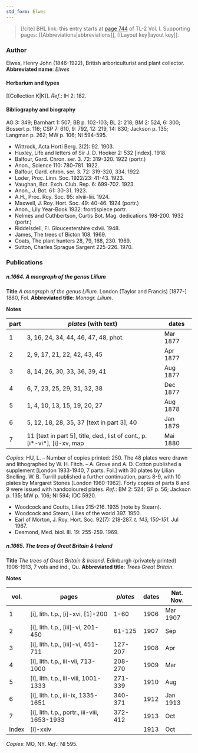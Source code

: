 ```yaml
---
std_form: Elwes
---
```


> [!cite] BHL link: this entry starts at [page 744](https://www.biodiversitylibrary.org/page/33120875) of TL-2 Vol. I.
> Supporting pages: [[Abbreviations|abbreviations]], [[Layout key|layout key]].

### Author

Elwes, Henry John (1846-1922), British arboriculturist and plant collector. 
**Abbreviated name**: *Elwes*

#### Herbarium and types

[[Collection K|K]].
*Ref*.: IH 2: 182.

#### Bibliography and biography

AG 3: 349; Barnhart 1: 507; BB p. 102-103; BL 2: 218; BM 2: 524, 6: 300; Bossert p. 116; CSP 7: 610, 9: 792, 12: 219, 14: 830; Jackson p. 135; Langman p. 262; MW p. 106; NI 594-595.
- Wittrock, Acta Horti Berg. 3(2): 92. 1903.
- Huxley, Life and letters of Sir J. D. Hooker 2: 532 \[index\]. 1918.
- Balfour, Gard. Chron. ser. 3. 72: 319-320. 1922 (portr.)
- Anon., Science 110: 780-781. 1922.
- Balfour, Gard. chron. ser. 3. 72: 319-320, 334. 1922.
- Loder, Proc. Linn. Soc. 1922/23: 41-43. 1923.
- Vaughan, Bot. Exch. Club. Rep. 6: 699-702. 1923.
- Anon., J. Bot. 61: 30-31. 1923.
- A.H., Proc. Roy. Soc. 95: xlviii-liii. 1924.
- Maxwell, J. Roy. Hort. Soc. 49: 40-46. 1924 (portr.)
- Anon., Lily Year-Book 1932: frontispiece portr.
- Nelmes and Cuthbertson, Curtis Bot. Mag. dedications 198-200. 1932 (portr.)
- Riddelsdell, Fl. Gloucestershire cxlvii. 1948.
- James, The trees of Bicton 108. 1969.
- Coats, The plant hunters 28, 79, 168, 230. 1969.
- Sutton, Charles Sprague Sargent 225-226. 1970.

### Publications

##### n.1664. A mongraph of the genus Lilium

**Title**
*A mongraph of the genus Lilium*. London (Taylor and Francis) \[1877-\] 1880, Fol.
**Abbreviated title**: *Monogr. Lilium*.

**Notes**

|part	|*plates* (with text)	|dates|
|---	|---	|---	|
|1	|3, 16, 24, 34, 44, 46, 47, 48, phot.	|Mar 1877|
|2	|2, 9, 17, 21, 22, 42, 43, 45	|Apr 1877|
|3	|8, 14, 26, 30, 33, 36, 39, 41	|Aug 1877|
|4	|6, 7, 23, 25, 29, 31, 32, 38	|Dec 1877|
|5	|1, 4, 10, 13, 15, 19, 20, 27	|Aug 1878|
|6	|5, 12, 18, 28, 35, 37 \[text in part 3\], 40	|Jan 1879|
|7	|11 \[text in part 5\], title, ded., list of cont., p. \[i\*-vi\*\], \[i\]-xv, map	|Mai 1880|

*Copies*: HU, L. – Number of copies printed: 250. The 48 plates were drawn and lithographed by W. H. Fitch. – A. Grove and A. D. Cotton published a supplement \[London 1933-1940, 7 parts. Fol.\] with 30 plates by Lilian Snelling. W. B. Turrill published a further continuation, parts 8-9, with 10 plates by Margaret Stones \[London 1960-1962\].
Forty copies of parts 8 and 9 were issued with handcoloured plates.
*Ref*.: BM 2: 524; GF p. 56; Jackson p. 135; MW p. 106; NI 594; IDC 5920.
- Woodcock and Coutts, Lilies 215-216. 1935 (note by Stearn).
- Woodcock and Stearn, Lilies of the world 397. 1950.
- Earl of Morton, J. Roy. Hort. Soc. 92(7): 218-287. *t. 143, 150-151.* Jul 1967.
- Desmond, Med. biol. III. 19: 255-259. 1969.

##### n.1665. The trees of Great Britain & Ireland

**Title**
*The trees of Great Britain & Ireland*. Edinburgh (privately printed) 1906-1913, 7 vols and ind., Qu.
**Abbreviated title**: *Trees Great Britain*.

**Notes**

|vol.	|pages	|*plates*	|dates	|Nat. Nov.|
|---	|---	|---	|---	|---	|
|1	|\[i\], lith. t.p., \[i\]-xvi, \[1\]-200	|1-60	|1906	|Mar 1907|
|2	|\[i\], lith. t.p., \[iii\]-vi, 201-450	|61-125	|1907	|Sep|
|3	|\[i\], lith. t.p., \[iii\]-vi, 451-711	|127-207	|1908	|Apr|
|4	|\[i\], lith. t.p., iii-vii, 713-1000	|208-270	|1909	|Mar|
|5	|\[i\], lith. t.p., iii-viii, 1001-1333	|271-339	|1910	|Aug|
|6	|\[i\], lith. t.p., iii-ix, 1335-1651	|340-371	|1912	|Jan 1913|
|7	|\[i\], lith. t.p., portr., iii-viii, 1653-1933	|372-412	|1913	|Oct|
|Index	|\[i\]-xxiv	|	|1913	|Oct|

*Copies*: MO, NY.
*Ref*.: NI 595.

